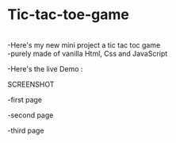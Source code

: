 # Tic-tac-toe-game
<br />
-Here's my new mini project a tic tac toc game 
<br />
-purely made of vanilla Html, Css and JavaScript 
<br />

-Here's the live Demo : 

SCREENSHOT

-first page

-second page

-third page

